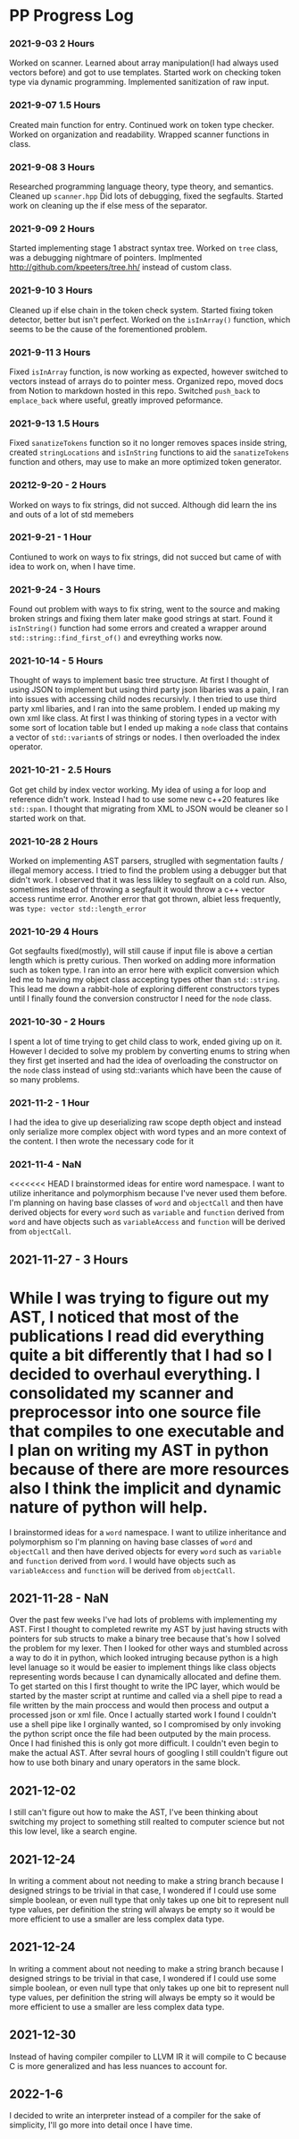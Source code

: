 # PP Progress Log

### 2021-9-03 2 Hours
Worked on scanner. Learned about array manipulation(I had always used vectors before) and got to use templates. Started work on checking token type via dynamic programming. Implemented sanitization of raw input.

### 2021-9-07 1.5 Hours
Created main function for entry. Continued work on token type checker. Worked on organization and readability. Wrapped scanner functions in class.

### 2021-9-08 3 Hours
Researched programming language theory, type theory, and semantics. Cleaned up `scanner.hpp` Did lots of debugging, fixed the segfaults. Started work on cleaning up the if else mess of the separator.

### 2021-9-09 2 Hours
Started implementing stage 1 abstract syntax tree. Worked on `tree` class, was a debugging nightmare of pointers. Implmented http://github.com/kpeeters/tree.hh/ instead of custom class.

### 2021-9-10 3 Hours
Cleaned up if else chain in the token check system. Started fixing token detector, better but isn't perfect. Worked on the `isInArray()` function, which seems to be the cause of the forementioned problem.

### 2021-9-11 3 Hours
Fixed `isInArray` function, is now working as expected, however switched to vectors instead of arrays do to pointer mess. Organized repo, moved docs from Notion to markdown hosted in this repo. Switched `push_back` to `emplace_back` where useful, greatly improved peformance.

### 2021-9-13 1.5 Hours
Fixed `sanatizeTokens` function so it no longer removes spaces inside string, created `stringLocations` and `isInString` functions to aid the `sanatizeTokens` function and others, may use to make an more optimized token generator.

### 20212-9-20 - 2 Hours
Worked on ways to fix strings, did not succed. Although did learn the ins and outs of a lot of std memebers

### 2021-9-21 - 1 Hour
Contiuned to work on ways to fix strings, did not succed but came of with idea to work on, when I have time.

### 2021-9-24 - 3 Hours
Found out problem with ways to fix string, went to the source and making broken strings and fixing them later make good strings at start. Found it `isInString()` function had some errors and created a wrapper around `std::string::find_first_of()` and evreything works now.

### 2021-10-14 - 5 Hours
Thought of ways to implement basic tree structure. At first I thought of using JSON to implement but using third party json libaries was a pain, I ran into issues with accessing child nodes recursivly. I then tried to use third party xml libaries, and I ran into the same problem. I ended up making my own xml like class. At first I was thinking of storing types in a vector with some sort of location table but I ended up making a `node` class that contains a vector of `std::variant`s of strings or nodes. I then overloaded the index operator. 

### 2021-10-21 - 2.5 Hours
Got get child by index vector working. My idea of using a for loop and reference didn't work. Instead I had to use some new c++20 features like `std::span`. I thought that migrating from XML to JSON would be cleaner so I started work on that.

### 2021-10-28 2 Hours
Worked on implementing AST parsers, struglled with segmentation faults / illegal memory access. I tried to find the problem using a debugger but that didn't work. I observed that it was less likley to segfault on a cold run. Also, sometimes instead of throwing a segfault it would throw a c++ vector access runtime error. Another error that got thrown, albiet less frequently, was `type: vector std::length_error`

### 2021-10-29 4 Hours
Got segfaults fixed(mostly), will still cause if input file is above a certian length which is pretty curious. Then worked on adding more information such as token type. I ran into an error here with explicit conversion which led me to having my object class accepting types other than `std::string`. This lead me down a rabbit-hole of exploring different constructors types until I finally found the conversion constructor I need for the `node` class.

### 2021-10-30 - 2 Hours
I spent a lot of time trying to get child class to work, ended giving up on it. However I decided to solve my problem by converting enums to string when they first get inserted and had the idea of overloading the constructor on the `node` class instead of using std::variants which have been the cause of so many problems. 

### 2021-11-2 - 1 Hour
I had the idea to give up deserializing raw scope depth object and instead only serialize more complex object with word types and an more context of the content. I then wrote the necessary code for it

### 2021-11-4 - NaN
<<<<<<< HEAD
I brainstormed ideas for entire word namespace. I want to utilize inheritance and polymorphism because I've never used them before. I'm planning on having base classes of `word` and `objectCall` and then have derived objects for every `word` such as `variable` and `function` derived from `word` and have objects such as `variableAccess` and `function` will be derived from `objectCall`.

## 2021-11-27 - 3 Hours
While I was trying to figure out my AST, I noticed that most of the publications I read did everything quite a bit differently that I had so I decided to overhaul everything. I consolidated my scanner and preprocessor into one source file that compiles to one executable and I plan on writing my AST in python because of there are more resources also I think the implicit and dynamic nature of python will help.
=======
I brainstormed ideas for a `word` namespace. I want to utilize inheritance and polymorphism so I'm planning on having base classes of `word` and `objectCall` and then have derived objects for every `word` such as `variable` and `function` derived from `word`. I would have objects such as `variableAccess` and `function` will be derived from `objectCall`. 

## 2021-11-28 - NaN
Over the past few weeks I've had lots of problems with implementing my AST. First I thought to completed rewrite my AST by just having structs with pointers for sub structs to make a binary tree because that's how I solved the problem for my lexer. Then I looked for other ways and stumbled across a way to do it in python, which looked intruging because python is a high level lanuage so it would be easier to implement things like class objects representing words because I can dynamically allocated and define them. To get started on this I first thought to write the IPC layer, which would be started by the master script at runtime and called via a shell pipe to read a file written by the main proccess and would then process and output a processed json or xml file. Once I actually started work I found I couldn't use a shell pipe like I orginally wanted, so I compromised by only invoking the python script once the file had been outputed by the main process. Once I had finished this is only got more difficult. I couldn't even begin to make the actual AST. After sevral hours of googling I still couldn't figure out how to use both binary and unary operators in the same block.

## 2021-12-02
I still can't figure out how to make the AST, I've been thinking about switching my project to something still realted to computer science but not this low level, like a search engine.
 ## 2021-12-24
 In writing a comment about not needing to make a string branch because I designed strings to be trivial in that case, I wondered if I could use some simple boolean, or even null type that only takes up one bit to represent null type values, per definition the string will always be empty so it would be more efficient to use a smaller are less complex data type.

## 2021-12-24
In writing a comment about not needing to make a string branch because I designed strings to be trivial in that case, I wondered if I could use some simple boolean, or even null type that only takes up one bit to represent null type values, per definition the string will always be empty so it would be more efficient to use a smaller are less complex data type.

## 2021-12-30
Instead of having compiler compiler to LLVM IR it will compile to C because C is more generalized and has less nuances to account for.

## 2022-1-6
I decided to write an interpreter instead of a compiler for the sake of simplicity, I'll go more into detail once I have time.